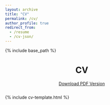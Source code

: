 ```yaml
---
layout: archive
title: "CV"
permalink: /cv/
author_profile: true
redirect_from:
  - /resume
  - /cv-json/
---
```


{% include base_path %}

<div style="text-align: center; margin-bottom: 2em;">
  <h1><a href="{{ base_path }}/files/CV.pdf" target="_blank" style="text-decoration: none; color: inherit;">CV</a></h1>
  <p><a href="{{ base_path }}/files/CV.pdf" class="btn btn--primary" target="_blank">Download PDF Version</a></p>
</div>

{% include cv-template.html %}
